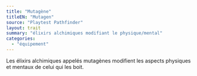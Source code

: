 ```yaml
---
title: "Mutagène"
titleEN: "Mutagen"
source: "Playtest Pathfinder"
layout: trait
summary: "élixirs alchimiques modifiant le physique/mental"
categories:
  - "équipement"
---
```

Les élixirs alchimiques appelés mutagènes modifient les aspects physiques et mentaux de celui qui les boit.

